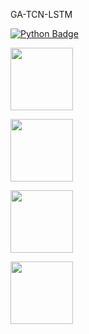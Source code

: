 GA-TCN-LSTM

[<img src="https://img.shields.io/badge/-Python-3776AB?logo=python&logoColor=yellow&style=for-the-badge" alt="Python Badge">](https://www.python.org/)

[<img target="_blank" src="https://upload.wikimedia.org/wikipedia/commons/b/b2/SCIPY_2.svg" width=100>](https://scipy.org/)

[<img target="_blank" src="[https://keras.io/img/logo.png](https://upload.wikimedia.org/wikipedia/commons/a/ae/Keras_logo.svg)" width=100>](https://keras.io/) 

[<img target="_blank" src="https://matplotlib.org/stable/_static/logo2_compressed.svg" width=100>](https://matplotlib.org/stable/index.html)
 
[<img target="_blank" src="https://seaborn.pydata.org/_images/logo-wide-lightbg.svg" width=100>](https://seaborn.pydata.org/) 





